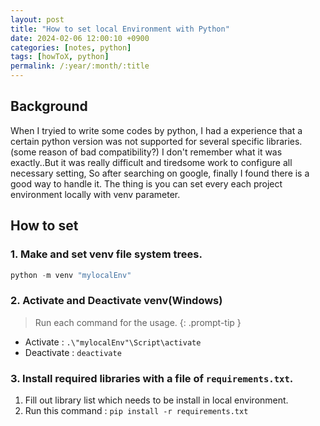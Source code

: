 ```yaml
---
layout: post
title: "How to set local Environment with Python"
date: 2024-02-06 12:00:10 +0900
categories: [notes, python]
tags: [howToX, python]
permalink: /:year/:month/:title
---
```


## Background
When I tryied to write some codes by python, I had a experience that a certain python version was not supported for several specific libraries. (some reason of bad compatibility?)
I don't remember what it was exactly..But it was really difficult and tiredsome work to configure all necessary setting, So after searching on google, finally I found there is a good way to handle it. The thing is you can set every each project environment locally with venv parameter.

## How to set
### 1. Make and set venv file system trees.
```python
python -m venv "mylocalEnv"
```

### 2. Activate and Deactivate venv(Windows)
>Run each command for the usage.
{: .prompt-tip }
- Activate : `.\"mylocalEnv"\Script\activate`
- Deactivate : `deactivate`
    
### 3. Install required libraries with a file of `requirements.txt`.
    
1. Fill out library list which needs to be install in local environment.
2. Run this command : `pip install -r requirements.txt`